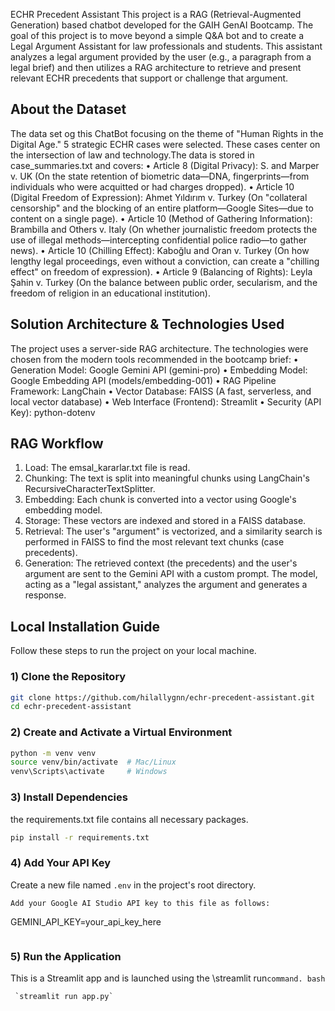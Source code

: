 ECHR Precedent Assistant
This project is a RAG (Retrieval-Augmented Generation) based chatbot developed for the GAIH GenAI Bootcamp.
The goal of this project is to move beyond a simple Q&A bot and to create a Legal Argument Assistant for law professionals and students.
This assistant analyzes a legal argument provided by the user (e.g., a paragraph from a legal brief) and then utilizes a RAG architecture to retrieve and present relevant ECHR precedents that support or challenge that argument.


## About the Dataset
The data set og this ChatBot focusing on the theme of "Human Rights in the Digital Age."
 5 strategic ECHR cases were selected. These cases center on the intersection of law and technology.The data is stored in case_summaries.txt and covers:
• Article 8 (Digital Privacy): S. and Marper v. UK (On the state retention of biometric data—DNA, fingerprints—from individuals who were acquitted or had charges dropped).
• Article 10 (Digital Freedom of Expression): Ahmet Yıldırım v. Turkey (On "collateral censorship" and the blocking of an entire platform—Google Sites—due to content on a single page).
• Article 10 (Method of Gathering Information): Brambilla and Others v. Italy (On whether journalistic freedom protects the use of illegal methods—intercepting confidential police radio—to gather news).
• Article 10 (Chilling Effect): Kaboğlu and Oran v. Turkey (On how lengthy legal proceedings, even without a conviction, can create a "chilling effect" on freedom of expression).
• Article 9 (Balancing of Rights): Leyla Şahin v. Turkey (On the balance between public order, secularism, and the freedom of religion in an educational institution).


## Solution Architecture & Technologies Used
The project uses a server-side RAG architecture. The technologies were chosen from the modern tools recommended in the bootcamp brief:
• Generation Model: Google Gemini API (gemini-pro)
• Embedding Model: Google Embedding API (models/embedding-001)
• RAG Pipeline Framework: LangChain
• Vector Database: FAISS (A fast, serverless, and local vector database)
• Web Interface (Frontend): Streamlit
• Security (API Key): python-dotenv


## RAG Workflow
1. Load: The emsal_kararlar.txt file is read.
2. Chunking: The text is split into meaningful chunks using LangChain's RecursiveCharacterTextSplitter.
3. Embedding: Each chunk is converted into a vector using Google's embedding model.
4. Storage: These vectors are indexed and stored in a FAISS database.
5. Retrieval: The user's "argument" is vectorized, and a similarity search is performed in FAISS to find the most relevant text chunks (case precedents).
6. Generation: The retrieved context (the precedents) and the user's argument are sent to the Gemini API with a custom prompt. The model, acting as a "legal assistant," analyzes the argument and generates a response.
## Local Installation Guide

Follow these steps to run the project on your local machine.

### 1) Clone the Repository
```bash
git clone https://github.com/hilallygnn/echr-precedent-assistant.git
cd echr-precedent-assistant
```
### 2) Create and Activate a Virtual Environment
```bash
python -m venv venv
source venv/bin/activate  # Mac/Linux
venv\Scripts\activate     # Windows
```
### 3) Install Dependencies
the requirements.txt file contains all necessary packages.
```bash
pip install -r requirements.txt
```
### 4) Add Your API Key
Create a new file named `.env` in the project's root directory.
```
Add your Google AI Studio API key to this file as follows:
```
GEMINI_API_KEY=your_api_key_here
```
```
### 5) Run the Application
This is a Streamlit app and is launched using the \streamlit run` command.
bash ` 
```
 `streamlit run app.py` 
```





